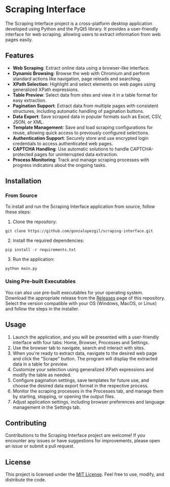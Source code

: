 # Scraping Interface

The Scraping Interface project is a cross-platform desktop application developed using Python and the PyQt5 library. It provides a user-friendly interface for web scraping, allowing users to extract information from web pages easily.

## Features

- **Web Scraping**: Extract online data using a browser-like interface.
- **Dynamic Browsing**: Browse the web with Chromium and perform standard actions like navigation, page reloads and searching.
- **XPath Selection**: Highlight and select elements on web pages using generalized XPath expressions.
- **Table Preview**: Select data from sites and view it in a table format for easy extraction.
- **Pagination Support**: Extract data from multiple pages with consistent structures, including automatic handling of pagination buttons.
- **Data Export**: Save scraped data in popular formats such as Excel, CSV, JSON, or XML.
- **Template Management**: Save and load scraping configurations for reuse, allowing quick access to previously configured selections.
- **Authentication Support**: Securely store and use encrypted login credentials to access authenticated web pages.
- **CAPTCHA Handling**: Use automatic solutions to handle CAPTCHA-protected pages for uninterrupted data extraction.
- **Process Monitoring**: Track and manage scraping processes with progress indicators about the ongoing tasks.

## Installation

### From Source

To install and run the Scraping Interface application from source, follow these steps:

1. Clone the repository:

```shell
git clone https://github.com/gonzalopezgil/scraping-interface.git
```

2. Install the required dependencies:

```shell
pip install -r requirements.txt
```

3. Run the application:

```shell
python main.py
```

### Using Pre-built Executables

You can also use pre-built executables for your operating system. Download the appropriate release from the [Releases](https://github.com/gonzalopezgil/scraping-interface/releases) page of this repository. Select the version compatible with your OS (Windows, MacOS, or Linux) and follow the steps in the installer.

## Usage

1. Launch the application, and you will be presented with a user-friendly interface with four tabs: Home, Browser, Processes and Settings.
2. Use the browser tab to navigate, search and interact with sites.
3. When you're ready to extract data, navigate to the desired web page and click the "Scrape" button. The program will display the extracted data in a table for preview.
4. Customize your selection using generalized XPath expressions and modify the table as needed.
5. Configure pagination settings, save templates for future use, and choose the desired data export format in the respective process.
6. Monitor the scraping processes in the Processes tab, and manage them by starting, stopping, or opening the output files.
7. Adjust application settings, including browser preferences and language management in the Settings tab.

## Contributing

Contributions to the Scraping Interface project are welcome! If you encounter any issues or have suggestions for improvements, please open an issue or submit a pull request.

## License

This project is licensed under the [MIT License](https://opensource.org/license/mit/). Feel free to use, modify, and distribute the code.
